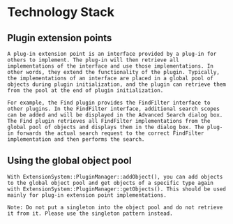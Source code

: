 # Technology Stack

## Plugin extension points

	A plug-in extension point is an interface provided by a plug-in for others to implement. The plug-in will then retrieve all implementations of the interface and use those implementations. In other words, they extend the functionality of the plugin. Typically, the implementations of an interface are placed in a global pool of objects during plugin initialization, and the plugin can retrieve them from the pool at the end of plugin initialization.

	For example, the Find plugin provides the FindFilter interface to other plugins. In the FindFilter interface, additional search scopes can be added and will be displayed in the Advanced Search dialog box. The Find plugin retrieves all FindFilter implementations from the global pool of objects and displays them in the dialog box. The plug-in forwards the actual search request to the correct FindFilter implementation and then performs the search.

## Using the global object pool

	With ExtensionSystem::PluginManager::addObject(), you can add objects to the global object pool and get objects of a specific type again with ExtensionSystem::PluginManager::getObjects(). This should be used mainly for plug-in extension point implementations.

	Note: Do not put a singleton into the object pool and do not retrieve it from it. Please use the singleton pattern instead.